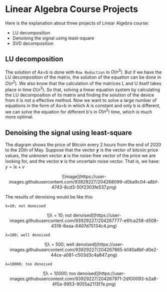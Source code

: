 # Linear Algebra Course Projects
Here is the explanation about three projects of Linear Algebra course:
* LU decomposition
* Denoising the signal using least-square 
* SVD decomposition

## LU decomposition
The solution of Ax=b is done with `Row Reduction` in ${O(n^3)}$. But if we have the LU decomposition of the matrix, the solution of the equation can be done in ${O(n^2)}$. We also know that the calculation of the matrices L and U itself takes place in time ${O(n^3)}$. So that, solving a linear equation system by calculating the LU decomposition of its matrix and finding the solution of the device from it is not a effective method.
Now we want to solve a large number of equations in the form of Ax=b in which A is constant and only b is different, we can solve the equation for different b's in ${O(n^2)}$ time, which is much more optimal.

## Denoising the signal using least-square
The diagram shows the price of Bitcoin every 2 hours from the end of 2020 to the 20th of May. Suppose that the vector 𝒚 is the vector of bitcoin price values, the unknown vector 𝒙 is the noise-free vector of the price we are looking for, and the vector 𝒗 is the uncertain noise vector. That is, we have: ${y=lx+v}$
<p align="center">
![image](https://user-images.githubusercontent.com/93929227/204268099-d0ba9c04-a8bf-4743-8cd3-50f2303fe537.png)
<p/>
The results of denoising would be like this:

`λ=10; not denoised` 
  <p align="center">
![λ = 10; not denoised](https://user-images.githubusercontent.com/93929227/204267777-e6fca258-d508-4316-8eaa-6407d75134c4.png)
<p/>
  
`λ=100; well denoised` 
<p align="center">
![λ = 500; well denoised](https://user-images.githubusercontent.com/93929227/204267865-b140a6bf-d0e2-44ce-a081-c503d3c4a847.png)
<p/>

`λ=10000; too denoised` 
<p align="center">
![λ = 10000; too denoised](https://user-images.githubusercontent.com/93929227/204267971-2df00093-b2a8-4f0a-9953-9055a2113f7e.png)
<p/>

